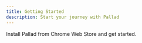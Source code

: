 ```yaml
---
title: Getting Started
description: Start your journey with Pallad
---
```


Install Pallad from Chrome Web Store and get started.
